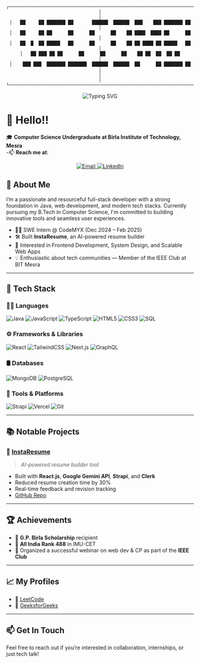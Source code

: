 <div align="center">

```
┌───────────────────────────────────────────────────────────────────────────────┐
│                                                                               │
│   ██     ██ ███████ ██       ██████  ██████  ███    ███ ███████ ██          │
│   ██     ██ ██      ██      ██      ██    ██ ████  ████ ██      ██          │
│   ██  █  ██ █████   ██      ██      ██    ██ ██ ████ ██ █████   ██          │
│   ██ ███ ██ ██      ██      ██      ██    ██ ██  ██  ██ ██                  │
│    ███ ███  ███████ ███████  ██████  ██████  ██      ██ ███████ ██          │
│                                                                               │
└───────────────────────────────────────────────────────────────────────────────┘
```


</div>
<div align="center">
  <img src="https://readme-typing-svg.herokuapp.com?font=Sedan+SC&size=40&weight=600&duration=5000&pause=700&color=F5F5F5&background=15151500&center=true&vCenter=true&random=false&width=800&lines=Hi+there%2C+I'm+Ajay+Raj;Technology+and+Coding+Enthusiast" alt="Typing SVG"/>
</div>

# 👋 Hello!! 
🎓 **Computer Science Undergraduate at Birla Institute of Technology, Mesra**  
-📫 **Reach me at**:  
  <p align="center">
    <a href="mailto:ajayrajaj2529@gmail.com">
      <img src="https://img.shields.io/badge/Email-D14836?style=for-the-badge&logo=gmail&logoColor=white" alt="Email" />
    </a>
    <a href="https://www.linkedin.com/in/ajayraj2/">
      <img src="https://img.shields.io/badge/LinkedIn-blue?style=for-the-badge&logo=linkedin&logoColor=white" alt="LinkedIn" />
    </a>
  </p>

## 🚀 About Me

I’m a passionate and resourceful full-stack developer with a strong foundation in Java, web development, and modern tech stacks. Currently pursuing my B.Tech in Computer Science, I'm committed to building innovative tools and seamless user experiences.

- 👨‍💻 SWE Intern @ CodeMYX (Dec 2024 – Feb 2025)
- 🛠️ Built **InstaResume**, an AI-powered resume builder
- 🧠 Interested in Frontend Development, System Design, and Scalable Web Apps
- 💡 Enthusiastic about tech communities — Member of the IEEE Club at BIT Mesra

---

## 🧰 Tech Stack

### 👨‍💻 Languages
![Java](https://img.shields.io/badge/Java-%23ED8B00.svg?style=for-the-badge&logo=openjdk&logoColor=white)
![JavaScript](https://img.shields.io/badge/JavaScript-%23F7DF1E.svg?style=for-the-badge&logo=javascript&logoColor=black)
![TypeScript](https://img.shields.io/badge/TypeScript-%23007ACC.svg?style=for-the-badge&logo=typescript&logoColor=white)
![HTML5](https://img.shields.io/badge/HTML5-%23E34F26.svg?style=for-the-badge&logo=html5&logoColor=white)
![CSS3](https://img.shields.io/badge/CSS3-%231572B6.svg?style=for-the-badge&logo=css3&logoColor=white)
![SQL](https://img.shields.io/badge/SQL-%230074C1.svg?style=for-the-badge&logo=sqlite&logoColor=white)

### ⚙️ Frameworks & Libraries
![React](https://img.shields.io/badge/React-%2361DAFB.svg?style=for-the-badge&logo=react&logoColor=black)
![TailwindCSS](https://img.shields.io/badge/TailwindCSS-%2306B6D4.svg?style=for-the-badge&logo=tailwind-css&logoColor=white)
![Next.js](https://img.shields.io/badge/Next.js-%23000000.svg?style=for-the-badge&logo=next.js&logoColor=white)
![GraphQL](https://img.shields.io/badge/GraphQL-E10098.svg?style=for-the-badge&logo=graphql&logoColor=white)

### 🛢️ Databases
![MongoDB](https://img.shields.io/badge/MongoDB-%2347A248.svg?style=for-the-badge&logo=mongodb&logoColor=white)
![PostgreSQL](https://img.shields.io/badge/PostgreSQL-%23336791.svg?style=for-the-badge&logo=postgresql&logoColor=white)

### 🔧 Tools & Platforms
![Strapi](https://img.shields.io/badge/Strapi-%232E7EEA.svg?style=for-the-badge&logo=strapi&logoColor=white)
![Vercel](https://img.shields.io/badge/Vercel-%23000000.svg?style=for-the-badge&logo=vercel&logoColor=white)
![Git](https://img.shields.io/badge/Git-%23F05033.svg?style=for-the-badge&logo=git&logoColor=white)


---

## 📚 Notable Projects

### 🔹 [InstaResume](https://insta-resume-seven.vercel.app/)
> *AI-powered resume builder tool*

- Built with **React.js**, **Google Gemini API**, **Strapi**, and **Clerk**
- Reduced resume creation time by 30%
- Real-time feedback and revision tracking
- [GitHub Repo](https://github.com/Ajax1803/insta-resume)

---

## 🏆 Achievements

- 🏅 **G.P. Birla Scholarship** recipient
- 🎯 **All India Rank 488** in IMU-CET
- 📢 Organized a successful webinar on web dev & CP as part of the **IEEE Club**

---

## 📈 My Profiles

- 🔗 [LeetCode](https://leetcode.com/u/ajay_1833_/)
- 🔗 [GeeksforGeeks](https://www.geeksforgeeks.org/user/ajayraj7yd5/)

---

## 📫 Get In Touch

Feel free to reach out if you’re interested in collaboration, internships, or just tech talk!

